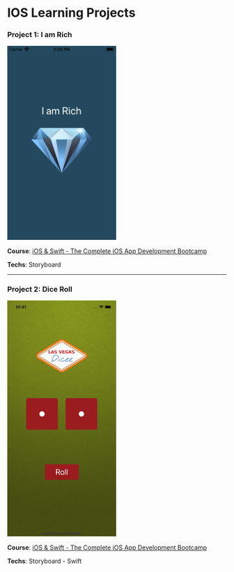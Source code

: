 # IOS Learning Projects

### Project 1: I am Rich

<img src="./images/i-am-rich.png" width="250">

**Course**: [iOS & Swift - The Complete iOS App Development Bootcamp](https://www.udemy.com/course/ios-13-app-development-bootcamp/)

**Techs**: Storyboard

---

### Project 2: Dice Roll

<img src="./images/dice-roll.png" width="250">

**Course**: [iOS & Swift - The Complete iOS App Development Bootcamp](https://www.udemy.com/course/ios-13-app-development-bootcamp/)

**Techs**: Storyboard - Swift
